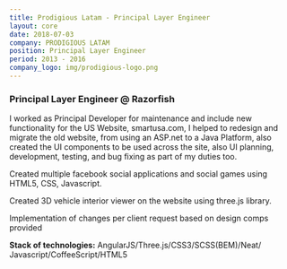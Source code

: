 ```yaml
---
title: Prodigious Latam - Principal Layer Engineer
layout: core
date: 2018-07-03
company: PRODIGIOUS LATAM
position: Principal Layer Engineer
period: 2013 - 2016
company_logo: img/prodigious-logo.png
---
```




### **Principal Layer Engineer @ Razorfish**

I worked as Principal Developer for maintenance and include new functionality for the US Website, smartusa.com, I helped to redesign and migrate the old website, from using an ASP.net to a Java Platform, also created the UI components to be used across the site, also  UI planning, development, testing, and bug fixing as part of my duties too.

Created multiple facebook social applications and social games using HTML5, CSS, Javascript.

Created 3D vehicle interior viewer on the website using three.js library.

Implementation of changes per client request based on design comps provided

**Stack of technologies:** AngularJS/Three.js/CSS3/SCSS(BEM)/Neat/ Javascript/CoffeeScript/HTML5